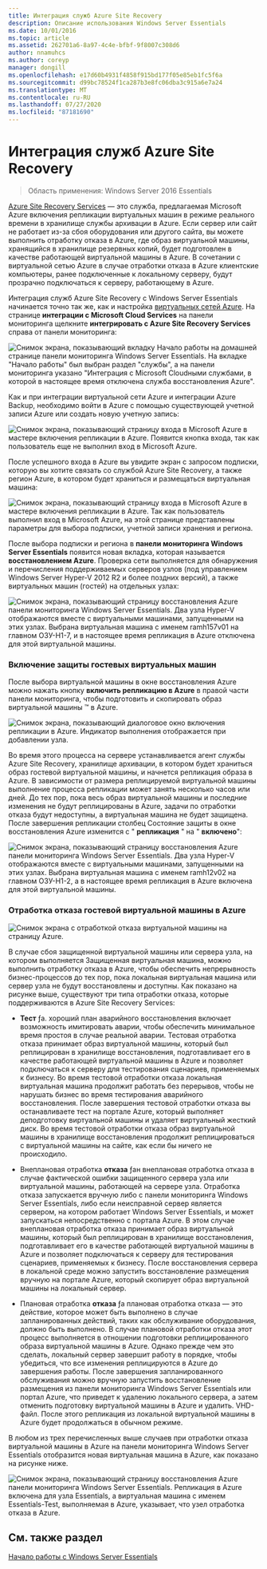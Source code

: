 ```yaml
---
title: Интеграция служб Azure Site Recovery
description: Описание использования Windows Server Essentials
ms.date: 10/01/2016
ms.topic: article
ms.assetid: 262701a6-8a97-4c4e-bfbf-9f8007c308d6
author: nnamuhcs
ms.author: coreyp
manager: dongill
ms.openlocfilehash: e17d60b4931f4858f915bd177f05e85eb1fc5f6a
ms.sourcegitcommit: d99bc78524f1ca287b3e8fc06dba3c915a6e7a24
ms.translationtype: MT
ms.contentlocale: ru-RU
ms.lasthandoff: 07/27/2020
ms.locfileid: "87181690"
---
```

# <a name="azure-site-recovery-services-integration"></a>Интеграция служб Azure Site Recovery

>Область применения: Windows Server 2016 Essentials

[Azure Site Recovery Services](https://docs.microsoft.com/azure/site-recovery/) — это служба, предлагаемая Microsoft Azure включения репликации виртуальных машин в режиме реального времени в хранилище службы архивации в Azure. Если сервер или сайт не работает из-за сбоя оборудования или другого сайта, вы можете выполнить отработку отказа в Azure, где образ виртуальной машины, хранящийся в хранилище резервных копий, будет подготовлен в качестве работающей виртуальной машины в Azure. В сочетании с виртуальной сетью Azure в случае отработки отказа в Azure клиентские компьютеры, ранее подключенные к локальному серверу, будут прозрачно подключаться к серверу, работающему в Azure.

Интеграция служб Azure Site Recovery с Windows Server Essentials начинается точно так же, как и настройка [виртуальных сетей Azure](azure-virtual-network-integration.md). На странице **интеграции с Microsoft Cloud Services** на панели мониторинга щелкните **интегрировать с Azure Site Recovery Services** справа от панели мониторинга:

![Снимок экрана, показывающий вкладку Начало работы на домашней странице панели мониторинга Windows Server Essentials. На вкладке "Начало работы" был выбран раздел "службы", а на панели мониторинга указано "Интеграция с Microsoft Cloudными службами, в которой в настоящее время отключена служба восстановления Azure".](media/azure-site-recovery-1.PNG)

Как и при интеграции виртуальной сети Azure и интеграции Azure Backup, необходимо войти в Azure с помощью существующей учетной записи Azure или создать новую учетную запись:

![Снимок экрана, показывающий страницу входа в Microsoft Azure в мастере включения репликации в Azure. Появится кнопка входа, так как пользователь еще не выполнил вход в Microsoft Azure.](media/azure-site-recovery-2.PNG)

После успешного входа в Azure вы увидите экран с запросом подписки, которую вы хотите связать со службой Azure Site Recovery, а также регион Azure, в котором будет храниться и размещаться виртуальная машина:

![Снимок экрана, показывающий страницу входа в Microsoft Azure в мастере включения репликации в Azure. Так как пользователь выполнил вход в Microsoft Azure, на этой странице представлены параметры для выбора подписки, учетной записи хранения и региона.](media/azure-site-recovery-3.PNG)

После выбора подписки и региона в **панели мониторинга Windows Server Essentials** появится новая вкладка, которая называется **восстановлением Azure**. Проверка сети выполняется для обнаружения и перечисления поддерживаемых серверов узлов (под управлением Windows Server Hyper-V 2012 R2 и более поздних версий), а также виртуальных машин (гостей) на отдельных узлах:

![Снимок экрана, показывающий страницу восстановления Azure панели мониторинга Windows Server Essentials. Два узла Hyper-V отображаются вместе с виртуальными машинами, запущенными на этих узлах. Выбрана виртуальная машина с именем ramh157v01 на главном ОЗУ-H1-7, и в настоящее время репликация в Azure отключена для этой виртуальной машины.](media/azure-site-recovery-4.PNG)

### <a name="enabling-guest-virtual-machines-for-protection"></a>Включение защиты гостевых виртуальных машин

После выбора виртуальной машины в окне восстановления Azure можно нажать кнопку **включить репликацию в Azure** в правой части панели мониторинга, чтобы подготовить и скопировать образ виртуальной машины &trade; в Azure.

![Снимок экрана, показывающий диалоговое окно включения репликации в Azure. Индикатор выполнения отображается при добавлении узла.](media/azure-site-recovery-5.PNG)

Во время этого процесса на сервере устанавливается агент службы Azure Site Recovery, хранилище архивации, в котором будет храниться образ гостевой виртуальной машины, и начнется репликация образа в Azure. В зависимости от размера реплицируемой виртуальной машины выполнение процесса репликации может занять несколько часов или дней. До тех пор, пока весь образ виртуальной машины и последние изменения не будут реплицированы в Azure, задачи по отработки отказа будут недоступны, а виртуальная машина не будет защищена. После завершения репликации столбец Состояние защиты в окне восстановления Azure изменится с " **репликация** " на " **включено**":

![Снимок экрана, показывающий страницу восстановления Azure панели мониторинга Windows Server Essentials. Два узла Hyper-V отображаются вместе с виртуальными машинами, запущенными на этих узлах. Выбрана виртуальная машина с именем ramh12v02 на главном ОЗУ-H1-2, а в настоящее время репликация в Azure включена для этой виртуальной машины.](media/azure-site-recovery-6.PNG)

### <a name="failover-of-a-guest-vm-to-azure"></a>Отработка отказа гостевой виртуальной машины в Azure

![Снимок экрана с отработкой отказа виртуальной машины на страницу Azure.](media/azure-site-recovery-7.PNG)

В случае сбоя защищенной виртуальной машины или сервера узла, на котором выполняется Защищенная виртуальная машина, можно выполнить отработку отказа в Azure, чтобы обеспечить непрерывность бизнес-процессов до тех пор, пока локальная виртуальная машина или сервер узла не будут восстановлены и доступны. Как показано на рисунке выше, существуют три типа отработки отказа, которые поддерживаются в Azure Site Recovery Services:

-   **Тест** ƒа. хороший план аварийного восстановления включает возможность имитировать аварии, чтобы обеспечить минимальное время простоя в случае реальной аварии. Тестовая отработка отказа принимает образ виртуальной машины, который был реплицирован в хранилище восстановления, подготавливает его в качестве работающей виртуальной машины в Azure и позволяет подключаться к серверу для тестирования сценариев, применяемых к бизнесу. Во время тестовой отработки отказа локальная виртуальная машина продолжит работать без перерывов, чтобы не нарушать бизнес во время тестирования аварийного восстановления. После завершения тестовой отработки отказа вы останавливаете тест на портале Azure, который выполняет деподготовку виртуальной машины и удаляет виртуальный жесткий диск. Во время тестовой отработки отказа образ виртуальной машины в хранилище восстановления продолжит реплицироваться с виртуальной машины на сайте, как если бы ничего не происходило.

-   Внеплановая отработка **отказа** ƒан внеплановая отработка отказа в случае фактической ошибки защищенного сервера узла или виртуальной машины, работающей на сервере узла. Отработка отказа запускается вручную либо с панели мониторинга Windows Server Essentials, либо если неисправной сервер является сервером, на котором работает Windows Server Essentials, и может запускаться непосредственно с портала Azure. В этом случае внеплановая отработка отказа принимает образ виртуальной машины, который был реплицирован в хранилище восстановления, подготавливает его в качестве работающей виртуальной машины в Azure и позволяет подключаться к серверу для тестирования сценариев, применяемых к бизнесу. После восстановления сервера в локальной среде можно запустить восстановление размещения вручную на портале Azure, который скопирует образ виртуальной машины на локальный сервер.

-   Плановая отработка **отказа** ƒа плановая отработка отказа — это действие, которое может быть выполнено в случае запланированных действий, таких как обслуживание оборудования, должно быть выполнено. В случае плановой отработки отказа этот процесс выполняется в отношении подготовки реплицированного образа виртуальной машины в Azure. Однако прежде чем это сделать, локальный сервер завершит работу в порядке, чтобы убедиться, что все изменения реплицируются в Azure до завершения работы. После завершения запланированного обслуживания можно вручную запустить восстановление размещения из панели мониторинга Windows Server Essentials или портал Azure, что приведет к удалению локального сервера, а затем отменить подготовку виртуальной машины в Azure и удалить. VHD-файл. После этого репликация из локальной виртуальной машины в Azure будет продолжаться в обычном режиме.

В любом из трех перечисленных выше случаев при отработки отказа виртуальной машины в Azure на панели мониторинга Windows Server Essentials отобразится новая виртуальная машина в Azure, как показано на рисунке ниже.

![Снимок экрана, показывающий страницу восстановления Azure панели мониторинга Windows Server Essentials. Репликация в Azure включена для узла Essentials, а виртуальная машина с именем Essentials-Test, выполняемая в Azure, указывает, что узел отработка отказа в Azure.](media/azure-site-recovery-8.PNG)

<a name="see-also"></a>См. также раздел
--------
[Начало работы с Windows Server Essentials](get-started.md)
